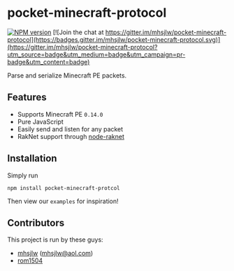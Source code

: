 pocket-minecraft-protocol
=========================

[![NPM version](https://img.shields.io/npm/v/pocket-minecraft-protocol.svg)](http://npmjs.com/package/pocket-minecraft-protocol)
[![Join the chat at https://gitter.im/mhsjlw/pocket-minecraft-protocol](https://badges.gitter.im/mhsjlw/pocket-minecraft-protocol.svg)](https://gitter.im/mhsjlw/pocket-minecraft-protocol?utm_source=badge&utm_medium=badge&utm_campaign=pr-badge&utm_content=badge)

Parse and serialize Minecraft PE packets.

## Features

  * Supports Minecraft PE `0.14.0`
  * Pure JavaScript
  * Easily send and listen for any packet
  * RakNet support through [node-raknet](https://github.com/mhsjlw/node-raknet)

## Installation
Simply run

    npm install pocket-minecraft-protcol

Then view our `examples` for inspiration!

## Contributors
This project is run by these guys:

  - [mhsjlw](https://github.com/mhsjlw) ([mhsjlw@aol.com](mailto:mhsjlw@aol.com))
  - [rom1504](https://github.com/rom1504)
